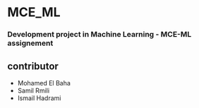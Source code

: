 # MCE_ML
### Development project in Machine Learning - MCE-ML assignement 
## contributor
- Mohamed El Baha
- Samil Rmili
- Ismail Hadrami

